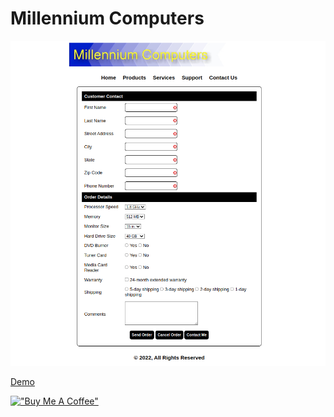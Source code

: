 # Millennium Computers

[![Millennium](assets/millenniumcomputers.png)](https://hesbon-osoro.github.io/Millennium-Computers)

[Demo](https://hesbon-osoro.github.io/Millennium-Computers)

[!["Buy Me A Coffee"](https://www.buymeacoffee.com/assets/img/custom_images/orange_img.png)](https://www.buymeacoffee.com/wazimu)
